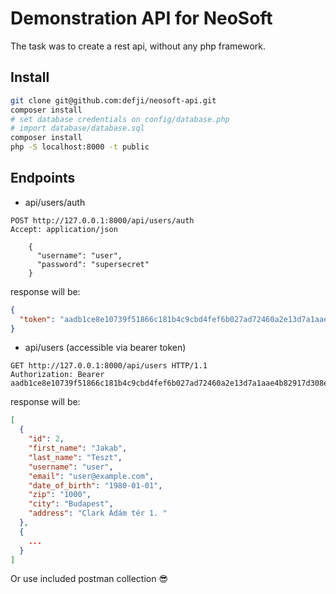 # Demonstration API for NeoSoft

The task was to create a rest api, without any php framework.

## Install

```bash
git clone git@github.com:defji/neosoft-api.git
composer install
# set database credentials on config/database.php
# import database/database.sql 
composer install
php -S localhost:8000 -t public
```

## Endpoints

- api/users/auth

```http request
POST http://127.0.0.1:8000/api/users/auth
Accept: application/json

    {
      "username": "user",
      "password": "supersecret"
    }
```

response will be:

````json
{
  "token": "aadb1ce8e10739f51866c181b4c9cbd4fef6b027ad72460a2e13d7a1aae4b82917d308e962475d5a9ca08bf21286db6c5157780ee20224dec81866bb7463ae9d"
}
````

- api/users  (accessible via bearer token)

```http request
GET http://127.0.0.1:8000/api/users HTTP/1.1
Authorization: Bearer aadb1ce8e10739f51866c181b4c9cbd4fef6b027ad72460a2e13d7a1aae4b82917d308e962475d5a9ca08bf21286db6c5157780ee20224dec81866bb7463ae9d
```

response will be:

```json
[
  {
    "id": 2,
    "first_name": "Jakab",
    "last_name": "Teszt",
    "username": "user",
    "email": "user@example.com",
    "date_of_birth": "1980-01-01",
    "zip": "1000",
    "city": "Budapest",
    "address": "Clark Ádám tér 1. "
  },
  {
    ...
  }
]
```

Or use included postman collection 😎







